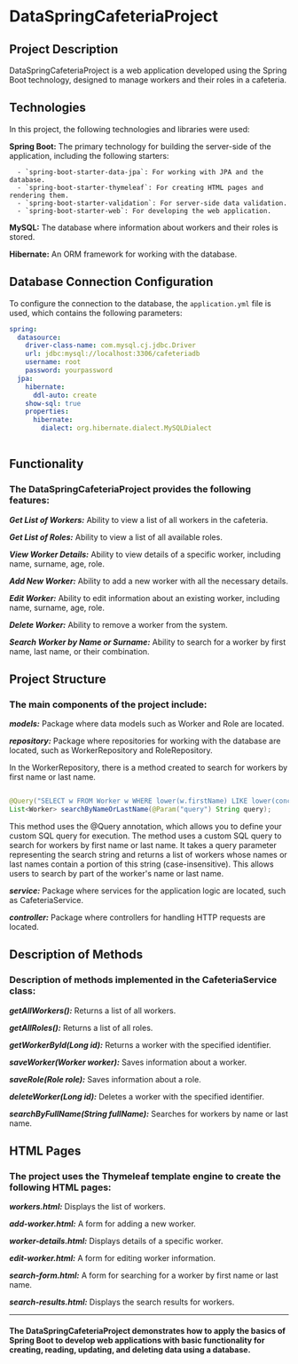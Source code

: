 # DataSpringCafeteriaProject

## Project Description
DataSpringCafeteriaProject is a web application developed using the Spring Boot technology, designed to manage workers and their roles in a cafeteria.

## Technologies
In this project, the following technologies and libraries were used:

**Spring Boot:** The primary technology for building the server-side of the application, including the following starters:

      - `spring-boot-starter-data-jpa`: For working with JPA and the database.
      - `spring-boot-starter-thymeleaf`: For creating HTML pages and rendering them.
      - `spring-boot-starter-validation`: For server-side data validation.
      - `spring-boot-starter-web`: For developing the web application.

**MySQL:** The database where information about workers and their roles is stored.

**Hibernate:** An ORM framework for working with the database.

## Database Connection Configuration
To configure the connection to the database, the `application.yml` file is used, which contains the following parameters:

```yaml
spring:
  datasource:
    driver-class-name: com.mysql.cj.jdbc.Driver
    url: jdbc:mysql://localhost:3306/cafeteriadb
    username: root
    password: yourpassword
  jpa:
    hibernate:
      ddl-auto: create
    show-sql: true
    properties:
      hibernate:
        dialect: org.hibernate.dialect.MySQLDialect
        
```

## Functionality
### The DataSpringCafeteriaProject provides the following features:
***Get List of Workers:*** Ability to view a list of all workers in the cafeteria.

***Get List of Roles:*** Ability to view a list of all available roles.

***View Worker Details:*** Ability to view details of a specific worker, including name, surname, age, role.

***Add New Worker:*** Ability to add a new worker with all the necessary details.

***Edit Worker:*** Ability to edit information about an existing worker, including name, surname, age, role.

***Delete Worker:*** Ability to remove a worker from the system.

***Search Worker by Name or Surname:*** Ability to search for a worker by first name, last name, or their combination.

## Project Structure
### The main components of the project include:
***models:*** Package where data models such as Worker and Role are located.

***repository:*** Package where repositories for working with the database are located, such as WorkerRepository and RoleRepository.

In the WorkerRepository, there is a method created to search for workers by first name or last name.

```java

@Query("SELECT w FROM Worker w WHERE lower(w.firstName) LIKE lower(concat('%', :query, '%')) OR lower(w.lastName) LIKE lower(concat('%', :query, '%'))")
List<Worker> searchByNameOrLastName(@Param("query") String query);

```

This method uses the @Query annotation, which allows you to define your custom SQL query for execution. The method uses a custom SQL query to search for workers by first name or last name. It takes a query parameter representing the search string and returns a list of workers whose names or last names contain a portion of this string (case-insensitive). This allows users to search by part of the worker's name or last name.

***service:*** Package where services for the application logic are located, such as CafeteriaService.

***controller:*** Package where controllers for handling HTTP requests are located.

## Description of Methods
### Description of methods implemented in the CafeteriaService class:
***getAllWorkers():*** Returns a list of all workers.

***getAllRoles():*** Returns a list of all roles.

***getWorkerById(Long id):*** Returns a worker with the specified identifier.

***saveWorker(Worker worker):*** Saves information about a worker.

***saveRole(Role role):*** Saves information about a role.

***deleteWorker(Long id):*** Deletes a worker with the specified identifier.

***searchByFullName(String fullName):*** Searches for workers by name or last name.

## HTML Pages
### The project uses the Thymeleaf template engine to create the following HTML pages:
***workers.html:*** Displays the list of workers.

***add-worker.html:*** A form for adding a new worker.

***worker-details.html:*** Displays details of a specific worker.

***edit-worker.html:*** A form for editing worker information.

***search-form.html:*** A form for searching for a worker by first name or last name.

***search-results.html:*** Displays the search results for workers.

---

#### The DataSpringCafeteriaProject demonstrates how to apply the basics of Spring Boot to develop web applications with basic functionality for creating, reading, updating, and deleting data using a database.